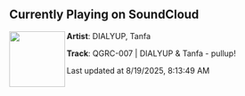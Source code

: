 ## Currently Playing on SoundCloud

[<img align="left" width="100" src="https://i1.sndcdn.com/artworks-y15UPPDbVxywa72K-Vt6hvw-t500x500.png">](https://soundcloud.com/qualitygoodsrecs/dialyup-tanfa-pullup)

**Artist**: DIALYUP, Tanfa 

**Track**: QGRC-007 | DIALYUP & Tanfa - pullup!

Last updated at 8/19/2025, 8:13:49 AM
